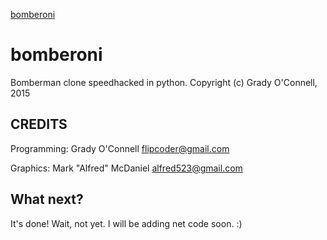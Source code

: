 [bomberoni](https://github.com/flipcoder/bomberoni/blob/master/screen.png?raw=true)

# bomberoni

Bomberman clone speedhacked in python.
Copyright (c) Grady O'Connell, 2015

## CREDITS

Programming: Grady O'Connell <flipcoder@gmail.com>

Graphics: Mark "Alfred" McDaniel <alfred523@gmail.com>

## What next?

It's done!  Wait, not yet.  I will be adding net code soon. :)

